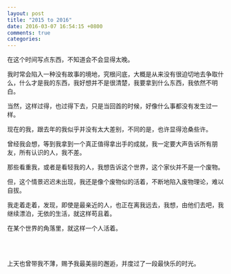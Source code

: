 ```yaml
---
layout: post
title: "2015 to 2016"
date: 2016-03-07 16:54:15 +0800
comments: true
categories:
---
```


在这个时间写点东西，不知道会不会显得太晚。

我时常会陷入一种没有故事的境地，究根问底，大概是从来没有很迫切地去争取什么，什么才是我的东西，我好想并不是很清楚，我要拿到什么东西，我依然不明白。

当然，这样过得，也过得下去，只是当回首的时候，好像什么事都没有发生过一样。

现在的我，跟去年的我似乎并没有太大差别，不同的是，也许显得沧桑些许。

曾经我会想，等到我拿到一个真正值得拿出手的成就，我一定要大声告诉所有朋友，所有认识的人，我不差。

那些看重我，或者是看轻我的人，我想告诉这个世界，这个家伙并不是一个废物。

但，这个情景迟迟未出现，我还是像个废物似的活着，不断地陷入废物理论，难以自拔。

我走着走着，发现，即使是最亲近的人，也正在离我远去，我想，由他们去吧，我继续漂泊，无依的生活，就这样苟且着。

在某个世界的角落里，就这样一个人活着。



<br><br>

上天也曾带我不薄，赐予我最美丽的邂逅，并度过了一段最快乐的时光。
